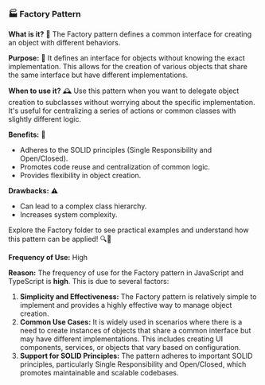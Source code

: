 ### 🏭 Factory Pattern

**What is it?** 🎨
The Factory pattern defines a common interface for creating an object with different behaviors.

**Purpose:** 🎯
It defines an interface for objects without knowing the exact implementation. This allows for the creation of various objects that share the same interface but have different implementations.

**When to use it?** 🕰️
Use this pattern when you want to delegate object creation to subclasses without worrying about the specific implementation. It's useful for centralizing a series of actions or common classes with slightly different logic.

**Benefits:** 🌟
- Adheres to the SOLID principles (Single Responsibility and Open/Closed).
- Promotes code reuse and centralization of common logic.
- Provides flexibility in object creation.

**Drawbacks:** ⚠️
- Can lead to a complex class hierarchy.
- Increases system complexity.

Explore the Factory folder to see practical examples and understand how this pattern can be applied! 🔍📂

**Frequency of Use:** High

**Reason:**
The frequency of use for the Factory pattern in JavaScript and TypeScript is **high**. This is due to several factors:

1. **Simplicity and Effectiveness:** The Factory pattern is relatively simple to implement and provides a highly effective way to manage object creation.
2. **Common Use Cases:** It is widely used in scenarios where there is a need to create instances of objects that share a common interface but may have different implementations. This includes creating UI components, services, or objects that vary based on configuration.
3. **Support for SOLID Principles:** The pattern adheres to important SOLID principles, particularly Single Responsibility and Open/Closed, which promotes maintainable and scalable codebases.
